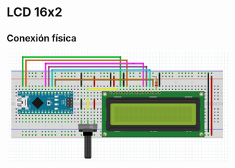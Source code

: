 # LCD 16x2

## Conexión física

![ConexionFisica](https://github.com/angelumoca21/TallerArduinoPILARES/blob/main/5.LCD/fisico.png)
